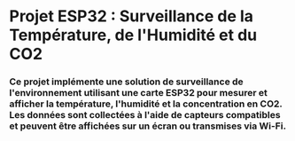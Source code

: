 # Projet ESP32 : Surveillance de la Température, de l'Humidité et du CO2

### Ce projet implémente une solution de surveillance de l'environnement utilisant une carte ESP32 pour mesurer et afficher la température, l'humidité et la concentration en CO2. Les données sont collectées à l'aide de capteurs compatibles et peuvent être affichées sur un écran ou transmises via Wi-Fi.
